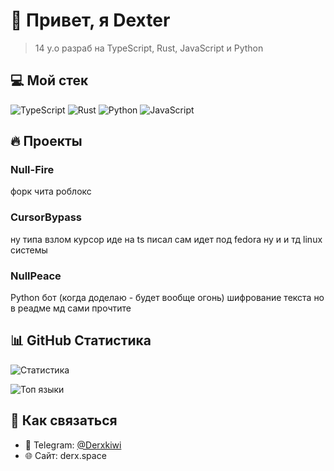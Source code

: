 # 🚀 Привет, я Dexter 

> 14 y.o разраб на TypeScript, Rust, JavaScript и Python

## 💻 Мой стек

![TypeScript](https://img.shields.io/badge/-TypeScript-3178C6?style=flat-square&logo=typescript&logoColor=white)
![Rust](https://img.shields.io/badge/-Rust-000000?style=flat-square&logo=rust&logoColor=white)
![Python](https://img.shields.io/badge/-Python-3776AB?style=flat-square&logo=python&logoColor=white)
![JavaScript](https://img.shields.io/badge/-JavaScript-F7DF1E?style=flat-square&logo=javascript&logoColor=black)

## 🔥 Проекты

### Null-Fire
форк чита роблокс 

### CursorBypass
ну типа взлом курсор иде на ts писал сам идет под fedora ну и и тд linux системы 

### NullPeace
Python бот (когда доделаю - будет вообще огонь) шифрование текста но в реадме мд сами прочтите 

## 📊 GitHub Статистика

![Статистика](https://github-readme-stats.vercel.app/api?username=derxanax&show_icons=true&theme=radical)

![Топ языки](https://github-readme-stats.vercel.app/api/top-langs/?username=derxanax&layout=compact&theme=radical)

## 📱 Как связаться

- 💬 Telegram: [@Derxkiwi](https://t.me/Derxkiwi)
- 🌐 Сайт: derx.space
